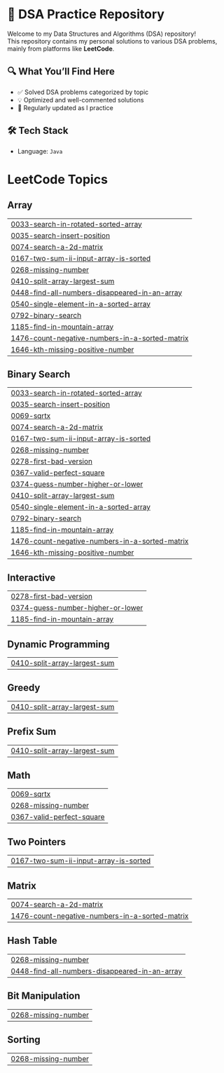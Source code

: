 # 📘 DSA Practice Repository

Welcome to my Data Structures and Algorithms (DSA) repository!  
This repository contains my personal solutions to various DSA problems, mainly from platforms like **LeetCode**.

## 🔍 What You’ll Find Here

- ✅ Solved DSA problems categorized by topic
- 💡 Optimized and well-commented solutions
- 🔄 Regularly updated as I practice

## 🛠️ Tech Stack

- Language: `Java`


<!---LeetCode Topics Start-->
# LeetCode Topics
## Array
|  |
| ------- |
| [0033-search-in-rotated-sorted-array](https://github.com/Anirudhakashid/DSA/tree/master/0033-search-in-rotated-sorted-array) |
| [0035-search-insert-position](https://github.com/Anirudhakashid/DSA/tree/master/0035-search-insert-position) |
| [0074-search-a-2d-matrix](https://github.com/Anirudhakashid/DSA/tree/master/0074-search-a-2d-matrix) |
| [0167-two-sum-ii-input-array-is-sorted](https://github.com/Anirudhakashid/DSA/tree/master/0167-two-sum-ii-input-array-is-sorted) |
| [0268-missing-number](https://github.com/Anirudhakashid/DSA/tree/master/0268-missing-number) |
| [0410-split-array-largest-sum](https://github.com/Anirudhakashid/DSA/tree/master/0410-split-array-largest-sum) |
| [0448-find-all-numbers-disappeared-in-an-array](https://github.com/Anirudhakashid/DSA/tree/master/0448-find-all-numbers-disappeared-in-an-array) |
| [0540-single-element-in-a-sorted-array](https://github.com/Anirudhakashid/DSA/tree/master/0540-single-element-in-a-sorted-array) |
| [0792-binary-search](https://github.com/Anirudhakashid/DSA/tree/master/0792-binary-search) |
| [1185-find-in-mountain-array](https://github.com/Anirudhakashid/DSA/tree/master/1185-find-in-mountain-array) |
| [1476-count-negative-numbers-in-a-sorted-matrix](https://github.com/Anirudhakashid/DSA/tree/master/1476-count-negative-numbers-in-a-sorted-matrix) |
| [1646-kth-missing-positive-number](https://github.com/Anirudhakashid/DSA/tree/master/1646-kth-missing-positive-number) |
## Binary Search
|  |
| ------- |
| [0033-search-in-rotated-sorted-array](https://github.com/Anirudhakashid/DSA/tree/master/0033-search-in-rotated-sorted-array) |
| [0035-search-insert-position](https://github.com/Anirudhakashid/DSA/tree/master/0035-search-insert-position) |
| [0069-sqrtx](https://github.com/Anirudhakashid/DSA/tree/master/0069-sqrtx) |
| [0074-search-a-2d-matrix](https://github.com/Anirudhakashid/DSA/tree/master/0074-search-a-2d-matrix) |
| [0167-two-sum-ii-input-array-is-sorted](https://github.com/Anirudhakashid/DSA/tree/master/0167-two-sum-ii-input-array-is-sorted) |
| [0268-missing-number](https://github.com/Anirudhakashid/DSA/tree/master/0268-missing-number) |
| [0278-first-bad-version](https://github.com/Anirudhakashid/DSA/tree/master/0278-first-bad-version) |
| [0367-valid-perfect-square](https://github.com/Anirudhakashid/DSA/tree/master/0367-valid-perfect-square) |
| [0374-guess-number-higher-or-lower](https://github.com/Anirudhakashid/DSA/tree/master/0374-guess-number-higher-or-lower) |
| [0410-split-array-largest-sum](https://github.com/Anirudhakashid/DSA/tree/master/0410-split-array-largest-sum) |
| [0540-single-element-in-a-sorted-array](https://github.com/Anirudhakashid/DSA/tree/master/0540-single-element-in-a-sorted-array) |
| [0792-binary-search](https://github.com/Anirudhakashid/DSA/tree/master/0792-binary-search) |
| [1185-find-in-mountain-array](https://github.com/Anirudhakashid/DSA/tree/master/1185-find-in-mountain-array) |
| [1476-count-negative-numbers-in-a-sorted-matrix](https://github.com/Anirudhakashid/DSA/tree/master/1476-count-negative-numbers-in-a-sorted-matrix) |
| [1646-kth-missing-positive-number](https://github.com/Anirudhakashid/DSA/tree/master/1646-kth-missing-positive-number) |
## Interactive
|  |
| ------- |
| [0278-first-bad-version](https://github.com/Anirudhakashid/DSA/tree/master/0278-first-bad-version) |
| [0374-guess-number-higher-or-lower](https://github.com/Anirudhakashid/DSA/tree/master/0374-guess-number-higher-or-lower) |
| [1185-find-in-mountain-array](https://github.com/Anirudhakashid/DSA/tree/master/1185-find-in-mountain-array) |
## Dynamic Programming
|  |
| ------- |
| [0410-split-array-largest-sum](https://github.com/Anirudhakashid/DSA/tree/master/0410-split-array-largest-sum) |
## Greedy
|  |
| ------- |
| [0410-split-array-largest-sum](https://github.com/Anirudhakashid/DSA/tree/master/0410-split-array-largest-sum) |
## Prefix Sum
|  |
| ------- |
| [0410-split-array-largest-sum](https://github.com/Anirudhakashid/DSA/tree/master/0410-split-array-largest-sum) |
## Math
|  |
| ------- |
| [0069-sqrtx](https://github.com/Anirudhakashid/DSA/tree/master/0069-sqrtx) |
| [0268-missing-number](https://github.com/Anirudhakashid/DSA/tree/master/0268-missing-number) |
| [0367-valid-perfect-square](https://github.com/Anirudhakashid/DSA/tree/master/0367-valid-perfect-square) |
## Two Pointers
|  |
| ------- |
| [0167-two-sum-ii-input-array-is-sorted](https://github.com/Anirudhakashid/DSA/tree/master/0167-two-sum-ii-input-array-is-sorted) |
## Matrix
|  |
| ------- |
| [0074-search-a-2d-matrix](https://github.com/Anirudhakashid/DSA/tree/master/0074-search-a-2d-matrix) |
| [1476-count-negative-numbers-in-a-sorted-matrix](https://github.com/Anirudhakashid/DSA/tree/master/1476-count-negative-numbers-in-a-sorted-matrix) |
## Hash Table
|  |
| ------- |
| [0268-missing-number](https://github.com/Anirudhakashid/DSA/tree/master/0268-missing-number) |
| [0448-find-all-numbers-disappeared-in-an-array](https://github.com/Anirudhakashid/DSA/tree/master/0448-find-all-numbers-disappeared-in-an-array) |
## Bit Manipulation
|  |
| ------- |
| [0268-missing-number](https://github.com/Anirudhakashid/DSA/tree/master/0268-missing-number) |
## Sorting
|  |
| ------- |
| [0268-missing-number](https://github.com/Anirudhakashid/DSA/tree/master/0268-missing-number) |
<!---LeetCode Topics End-->